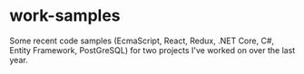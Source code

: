 # work-samples
Some recent code samples (EcmaScript, React, Redux, .NET Core, C#, Entity Framework, PostGreSQL) for two projects I've worked on over the last year.
